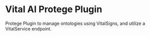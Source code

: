 Vital AI Protege Plugin
=======================

Protege Plugin to manage ontologies using VitalSigns, and utilize a VitalService endpoint.




